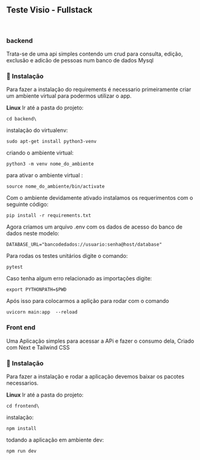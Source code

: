 ## Teste Visio - Fullstack 

<br/>

### backend

Trata-se de uma api simples contendo um crud para consulta, edição, exclusão e adicão de pessoas num banco de dados Mysql

### 🔧 Instalação

Para fazer a instalação do requirements é necessario primeiramente criar um ambiente virtual para podermos utilizar o app.

**Linux**
Ir até a pasta do projeto:
```
cd backend\
```
instalação do virtualenv:
```
sudo apt-get install python3-venv
```
criando o ambiente virtual:
```
python3 -m venv nome_do_ambiente
```
para ativar o ambiente virtual :
```
source nome_do_ambiente/bin/activate
```
Com o ambiente devidamente ativado instalamos os requerimentos com o seguinte código:
```
pip install -r requirements.txt
```
Agora criamos um arquivo .env com os dados de acesso do banco de dados neste modelo:
```
DATABASE_URL="bancodedados://usuario:senha@host/database"
```
Para rodas os testes unitários digite o comando:
```
pytest
```
Caso tenha algum erro relacionado as importações digite:
```
export PYTHONPATH=$PWD 
```
Após isso para colocarmos a aplição para rodar com o comando 
```
uvicorn main:app  --reload
```


### Front end

Uma Aplicação simples para acessar a APi e fazer o consumo dela, Criado com Next e Tailwind CSS

### 🔧 Instalação

Para fazer a instalação e rodar a aplicação devemos baixar os pacotes necessarios.

**Linux**
Ir até a pasta do projeto:
```
cd frontend\
```
instalação:
```
npm install
```
todando a aplicação em ambiente dev:
```
npm run dev
```
